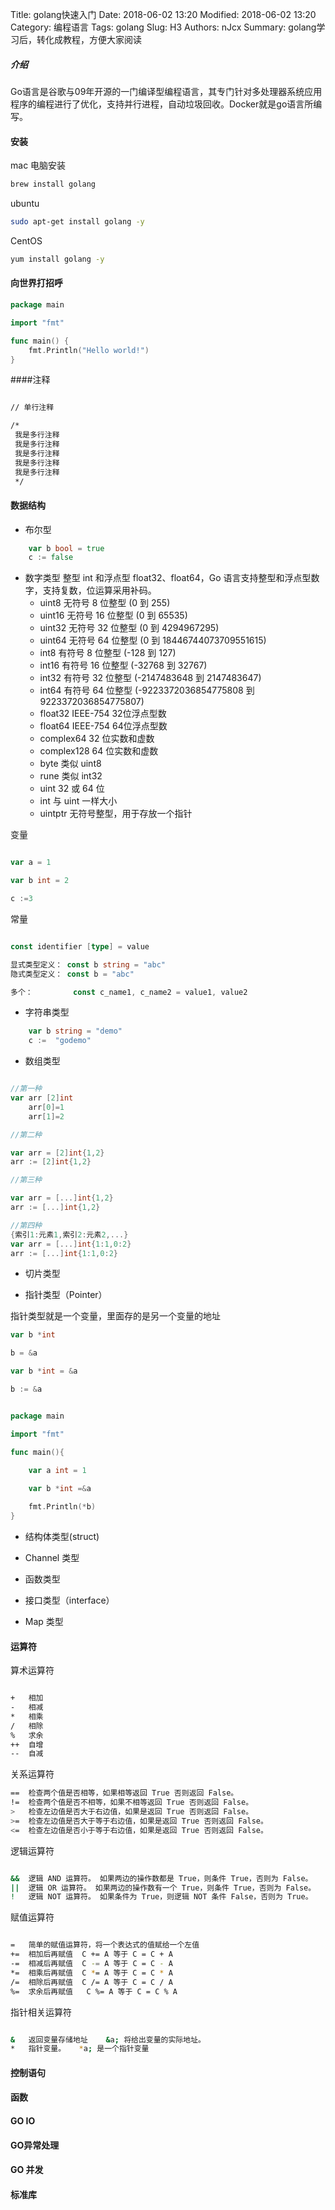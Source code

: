 Title: golang快速入门
Date: 2018-06-02 13:20
Modified: 2018-06-02 13:20
Category: 编程语言
Tags: golang
Slug: H3
Authors: nJcx
Summary: golang学习后，转化成教程，方便大家阅读


##### 介绍

Go语言是谷歌与09年开源的一门编译型编程语言，其专门针对多处理器系统应用程序的编程进行了优化，支持并行进程，自动垃圾回收。Docker就是go语言所编写。


#### 安装
mac 电脑安装

```bash
brew install golang
```
ubuntu

```bash
sudo apt-get install golang -y

```
CentOS 

```bash
yum install golang -y

```

#### 向世界打招呼


```go
package main 

import "fmt"

func main() {
    fmt.Println("Hello world!")
}
```

####注释

```bash

// 单行注释

/*
 我是多行注释
 我是多行注释
 我是多行注释
 我是多行注释
 我是多行注释
 */
```
 
####  数据结构


- 布尔型

```go
    var b bool = true
    c := false
```
- 数字类型
整型 int 和浮点型 float32、float64，Go 语言支持整型和浮点型数字，支持复数，位运算采用补码。
 	- uint8
	无符号 8 位整型 (0 到 255)
	- uint16
  无符号 16 位整型 (0 到 65535)
	- uint32
无符号 32 位整型 (0 到 4294967295)
	- uint64
无符号 64 位整型 (0 到 18446744073709551615)
	- int8
有符号 8 位整型 (-128 到 127)
	- int16
有符号 16 位整型 (-32768 到 32767)
	- int32
有符号 32 位整型 (-2147483648 到 2147483647)
	- int64
有符号 64 位整型 (-9223372036854775808 到 9223372036854775807)
	- float32
IEEE-754 32位浮点型数
	- float64
IEEE-754 64位浮点型数
	- complex64
32 位实数和虚数
	- complex128
64 位实数和虚数
	- byte
类似 uint8
	- rune
类似 int32
	- uint
32 或 64 位
	- int
与 uint 一样大小
	- uintptr
无符号整型，用于存放一个指针

变量

```go

var a = 1

var b int = 2

c :=3

```

常量

```go

const identifier [type] = value

显式类型定义： const b string = "abc"
隐式类型定义： const b = "abc"

多个：			const c_name1, c_name2 = value1, value2
```

- 字符串类型

```go
    var b string = "demo"
    c :=  "godemo"
```
- 数组类型

```go

//第一种
var arr [2]int
    arr[0]=1
    arr[1]=2

//第二种

var arr = [2]int{1,2}
arr := [2]int{1,2}

//第三种

var arr = [...]int{1,2}
arr := [...]int{1,2}

//第四种
{索引1:元素1,索引2:元素2,...}
var arr = [...]int{1:1,0:2}
arr := [...]int{1:1,0:2}

```

- 切片类型


- 指针类型（Pointer）

指针类型就是一个变量，里面存的是另一个变量的地址


```go
var b *int

b = &a

var b *int = &a

b := &a

```

```go

package main 

import "fmt"

func main(){

	var a int = 1
	
	var b *int =&a

	fmt.Println(*b)
}

```
- 结构体类型(struct)

- Channel 类型

- 函数类型

- 接口类型（interface）

- Map 类型


#### 运算符
算术运算符

``` bash

+	相加	
-	相减	
*	相乘	
/	相除	
%	求余	
++	自增	
--	自减	

```

关系运算符

```bash
==	检查两个值是否相等，如果相等返回 True 否则返回 False。
!=	检查两个值是否不相等，如果不相等返回 True 否则返回 False。
>	检查左边值是否大于右边值，如果是返回 True 否则返回 False。
>=	检查左边值是否大于等于右边值，如果是返回 True 否则返回 False。
<=	检查左边值是否小于等于右边值，如果是返回 True 否则返回 False。
```

逻辑运算符

```bash

&&	逻辑 AND 运算符。 如果两边的操作数都是 True，则条件 True，否则为 False。
||	逻辑 OR 运算符。 如果两边的操作数有一个 True，则条件 True，否则为 False。
!	逻辑 NOT 运算符。 如果条件为 True，则逻辑 NOT 条件 False，否则为 True。

```

赋值运算符

```bash

=	简单的赋值运算符，将一个表达式的值赋给一个左值
+=	相加后再赋值	C += A 等于 C = C + A
-=	相减后再赋值	C -= A 等于 C = C - A
*=	相乘后再赋值	C *= A 等于 C = C * A
/=	相除后再赋值	C /= A 等于 C = C / A
%=	求余后再赋值   C %= A 等于 C = C % A

```


指针相关运算符

```bash

&	返回变量存储地址	&a; 将给出变量的实际地址。
*	指针变量。	*a; 是一个指针变量

```


#### 控制语句

#### 函数

#### GO IO

#### GO异常处理

#### GO 并发

#### 标准库



